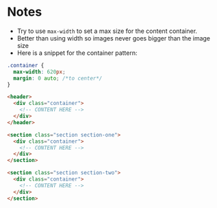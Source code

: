 # Notes

- Try to use `max-width` to set a max size for the content container.
- Better than using width so images never goes bigger than the image size
- Here is a snippet for the container pattern:

```css
.container {
  max-width: 620px;
  margin: 0 auto; /*to center*/
}
```

```html
<header>
  <div class="container">
    <!-- CONTENT HERE -->
  </div>
</header>

<section class="section section-one">
  <div class="container">
    <!-- CONTENT HERE -->
  </div>
</section>

<section class="section section-two">
  <div class="container">
    <!-- CONTENT HERE -->
  </div>
</section>
```
